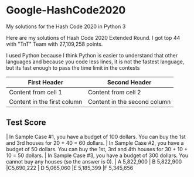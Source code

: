 # Google-HashCode2020
My solutions for the Hash Code 2020 in Python 3

Here are my solutions of Hash Code 2020 Extended Round. I got top 44 with "TnT" Team with 27,109,258 points.

I used Python because I think Python is easier to understand that other languages and because you code less lines, it is not the fastest language, but its fast enough to pass the time limit in the contests 

First Header | Second Header
------------ | -------------
Content from cell 1 | Content from cell 2
Content in the first column | Content in the second column

Test      Score
---------
| In Sample Case #1, you have a budget of 100 dollars. You can buy the 1st and 3rd houses for 20 + 40 = 60 dollars.
| In Sample Case #2, you have a budget of 50 dollars. You can buy the 1st, 3rd and 4th houses for 30 + 10 + 10 = 50 dollars.
| In Sample Case #3, you have a budget of 300 dollars. You cannot buy any houses (so the answer is 0).
| A 5,822,900
| B 5,822,900
|C5,690,222
| D 5,065,060
|E           5,185,399
|F           5,345,656
